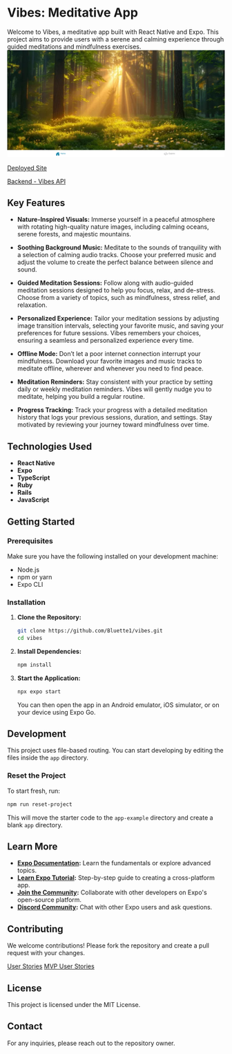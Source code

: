 
# Vibes: Meditative App

Welcome to Vibes, a meditative app built with React Native and Expo. This project aims to provide users with a serene and calming experience through guided meditations and mindfulness exercises.
![Screenshot Vibes App](./assets/screenshot-vibes-home-page.png)

[Deployed Site](https://brown-lurleen-15.tiiny.site/)

[Backend - Vibes API](https://github.com/Bluette1/vibes-api)


## Key Features

- **Nature-Inspired Visuals:** Immerse yourself in a peaceful atmosphere with rotating high-quality nature images, including calming oceans, serene forests, and majestic mountains.

- **Soothing Background Music:** Meditate to the sounds of tranquility with a selection of calming audio tracks. Choose your preferred music and adjust the volume to create the perfect balance between silence and sound.

- **Guided Meditation Sessions:** Follow along with audio-guided meditation sessions designed to help you focus, relax, and de-stress. Choose from a variety of topics, such as mindfulness, stress relief, and relaxation.

- **Personalized Experience:** Tailor your meditation sessions by adjusting image transition intervals, selecting your favorite music, and saving your preferences for future sessions. Vibes remembers your choices, ensuring a seamless and personalized experience every time.

- **Offline Mode:** Don’t let a poor internet connection interrupt your mindfulness. Download your favorite images and music tracks to meditate offline, wherever and whenever you need to find peace.

- **Meditation Reminders:** Stay consistent with your practice by setting daily or weekly meditation reminders. Vibes will gently nudge you to meditate, helping you build a regular routine.

- **Progress Tracking:** Track your progress with a detailed meditation history that logs your previous sessions, duration, and settings. Stay motivated by reviewing your journey toward mindfulness over time.

## Technologies Used

- **React Native**
- **Expo**
- **TypeScript**
- **Ruby**
- **Rails**
- **JavaScript**

## Getting Started

### Prerequisites

Make sure you have the following installed on your development machine:

- Node.js
- npm or yarn
- Expo CLI

### Installation

1. **Clone the Repository:**

   ```bash
   git clone https://github.com/Bluette1/vibes.git
   cd vibes
   ```

2. **Install Dependencies:**

   ```bash
   npm install
   ```

3. **Start the Application:**

   ```bash
   npx expo start
   ```

   You can then open the app in an Android emulator, iOS simulator, or on your device using Expo Go.

## Development

This project uses file-based routing. You can start developing by editing the files inside the `app` directory.

### Reset the Project

To start fresh, run:

```bash
npm run reset-project
```

This will move the starter code to the `app-example` directory and create a blank `app` directory.

## Learn More

- **[Expo Documentation](https://docs.expo.dev/):** Learn the fundamentals or explore advanced topics.
- **[Learn Expo Tutorial](https://docs.expo.dev/tutorial/introduction/):** Step-by-step guide to creating a cross-platform app.
- **[Join the Community](https://github.com/expo/expo):** Collaborate with other developers on Expo's open-source platform.
- **[Discord Community](https://discord.gg/expo):** Chat with other Expo users and ask questions.

## Contributing

We welcome contributions! Please fork the repository and create a pull request with your changes.

[User Stories](https://www.notion.so/User-Stories-Vibes-11fe6a4d98f280c98b15d37c90890c0e)
[MVP User Stories](https://www.notion.so/MVP-User-Stories-Vibes-11fe6a4d98f2807cb1eccc3d0d54eba6?pvs=4)

## License

This project is licensed under the MIT License.

## Contact

For any inquiries, please reach out to the repository owner.

